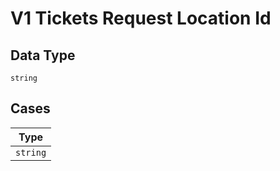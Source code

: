 
# V1 Tickets Request Location Id

## Data Type

`string`

## Cases

| Type |
|  --- |
| `string` |

